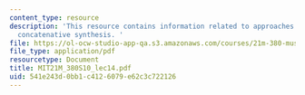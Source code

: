 ```yaml
---
content_type: resource
description: 'This resource contains information related to approaches: granular and
  concatenative synthesis. '
file: https://ol-ocw-studio-app-qa.s3.amazonaws.com/courses/21m-380-music-and-technology-algorithmic-and-generative-music-spring-2010/541e243d0bb1c4126079e62c3c722126_MIT21M_380S10_lec14.pdf
file_type: application/pdf
resourcetype: Document
title: MIT21M_380S10_lec14.pdf
uid: 541e243d-0bb1-c412-6079-e62c3c722126
---
```

